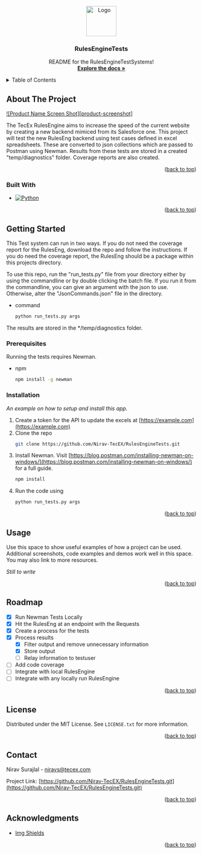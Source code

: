 <div id="top"></div>
<!--
*** Thanks for checking out the Best-README-Template. If you have a suggestion
*** that would make this better, please fork the repo and create a pull request
*** or simply open an issue with the tag "enhancement".
*** Don't forget to give the project a star!
*** Thanks again! Now go create something AMAZING! :D
-->



<!-- PROJECT SHIELDS -->
<!--
*** I'm using markdown "reference style" links for readability.
*** Reference links are enclosed in brackets [ ] instead of parentheses ( ).
*** See the bottom of this document for the declaration of the reference variables
*** for contributors-url, forks-url, etc. This is an optional, concise syntax you may use.
*** https://www.markdownguide.org/basic-syntax/#reference-style-links
-->
<!-- [![Contributors][contributors-shield]][contributors-url]
[![Forks][forks-shield]][forks-url]
[![Stargazers][stars-shield]][stars-url]
[![Issues][issues-shield]][issues-url]
[![MIT License][license-shield]][license-url]
[![LinkedIn][linkedin-shield]][linkedin-url] -->



<!-- PROJECT LOGO -->
<br />
<div align="center">
  <a href="https://github.com/othneildrew/Best-README-Template">
    <img src="images/logo.png" alt="Logo" width="80" height="80">
  </a>

  <h3 align="center">RulesEngineTests</h3>

  <p align="center">
    README for the RulesEngineTestSystems!
    <br />
    <a href="https://github.com/othneildrew/Best-README-Template"><strong>Explore the docs »</strong></a>
    <br />
  </p>
</div>



<!-- TABLE OF CONTENTS -->
<details>
  <summary>Table of Contents</summary>
  <ol>
    <li>
      <a href="#about-the-project">About The Project</a>
      <ul>
        <li><a href="#built-with">Built With</a></li>
      </ul>
    </li>
    <li>
      <a href="#getting-started">Getting Started</a>
      <ul>
        <li><a href="#prerequisites">Prerequisites</a></li>
        <li><a href="#installation">Installation</a></li>
      </ul>
    </li>
    <li><a href="#usage">Usage</a></li>
    <li><a href="#roadmap">Roadmap</a></li>
    <li><a href="#license">License</a></li>
    <li><a href="#contact">Contact</a></li>
    <li><a href="#acknowledgments">Acknowledgments</a></li>
  </ol>
</details>



<!-- ABOUT THE PROJECT -->
## About The Project

[![Product Name Screen Shot][product-screenshot]](https://example.com)

The TecEx RulesEngine aims to increase the speed of the current website by creating a new backend mimiced from its Salesforce one. This project will test the new RulesEng backend using test cases defined in excel spreadsheets. These are converted to json collections which are passed to Postman using Newman. Results from these tests are stored in a created "temp/diagnostics" folder. Coverage reports are also created.  

<p align="right">(<a href="#top">back to top</a>)</p>



### Built With

* [![Python][python-coverage.py]][coverage.py-url]

<p align="right">(<a href="#top">back to top</a>)</p>



<!-- GETTING STARTED -->
## Getting Started

This Test system can run in two ways. If you do not need the coverage report for the RulesEng, download the repo and follow the instructions. If you do need the coverage report, the RulesEng should be a package within this projects directory.

To use this repo, run the "run_tests.py" file from your directory either by using the commandline or by double clicking the batch file. If you run it from the commandline, you can give an argument with the json to use. Otherwise, alter the "JsonCommands.json" file in the directory.
* command
  ```sh
  python run_tests.py args
  ```

The results are stored in the */temp/diagnostics folder.

### Prerequisites

Running the tests requires Newman. 
* npm
  ```sh
  npm install -g newman
  ```

### Installation

_An example on how to setup and install this app._

1. Create a token for the API to update the excels at [https://example.com](https://example.com)
2. Clone the repo
   ```sh
   git clone https://github.com/Nirav-TecEX/RulesEngineTests.git
   ```
3. Install Newman. Visit [https://blog.postman.com/installing-newman-on-windows/](https://blog.postman.com/installing-newman-on-windows/) for a full guide.
   ```sh
   npm install
   ```
4. Run the code using
   ```sh
   python run_tests.py args
   ```

<p align="right">(<a href="#top">back to top</a>)</p>



<!-- USAGE EXAMPLES -->
## Usage

Use this space to show useful examples of how a project can be used. Additional screenshots, code examples and demos work well in this space. You may also link to more resources.

_Still to write_

<p align="right">(<a href="#top">back to top</a>)</p>



<!-- ROADMAP -->
## Roadmap

- [x] Run Newman Tests Locally
- [x] Hit the RulesEng at an endpoint with the Requests
- [x] Create a process for the tests
- [x] Process results
    - [x] Filter output and remove unnecessary information
    - [x] Store output
    - [ ] Relay information to testuser
- [ ] Add code coverage
- [ ] Integrate with local RulesEngine
- [ ] Integrate with any locally run RulesEngine

<p align="right">(<a href="#top">back to top</a>)</p>


<!-- LICENSE -->
## License

Distributed under the MIT License. See `LICENSE.txt` for more information.

<p align="right">(<a href="#top">back to top</a>)</p>



<!-- CONTACT -->
## Contact

Nirav Surajlal - niravs@tecex.com

Project Link: [https://github.com/Nirav-TecEX/RulesEngineTests.git](https://github.com/Nirav-TecEX/RulesEngineTests.git)

<p align="right">(<a href="#top">back to top</a>)</p>



<!-- ACKNOWLEDGMENTS -->
## Acknowledgments

* [Img Shields](https://shields.io)

<p align="right">(<a href="#top">back to top</a>)</p>



<!-- MARKDOWN LINKS & IMAGES -->
<!-- https://www.markdownguide.org/basic-syntax/#reference-style-links -->
[coverage.py-url]: https://pypi.org/project/coverage/
[python-coverage.py]: https://img.shields.io/badge/python-coverage.py-blue
